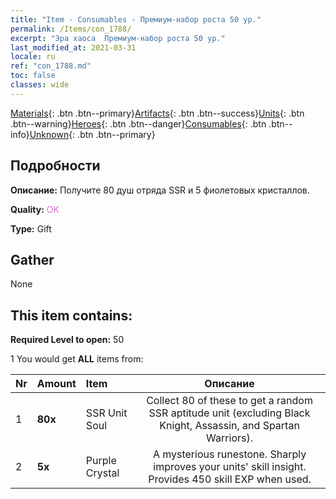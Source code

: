 ```yaml
---
title: "Item - Consumables - Премиум-набор роста 50 ур."
permalink: /Items/con_1788/
excerpt: "Эра хаоса  Премиум-набор роста 50 ур."
last_modified_at: 2021-03-31
locale: ru
ref: "con_1788.md"
toc: false
classes: wide
---
```

 [Materials](/ru/Items/){: .btn .btn--primary}[Artifacts](/ru/Items/Artifacts/){: .btn .btn--success}[Units](/ru/Items/Units/){: .btn .btn--warning}[Heroes](/ru/Items/Heroes/){: .btn .btn--danger}[Consumables](/ru/Items/Consumables/){: .btn .btn--info}[Unknown](/ru/Items/Unknown/){: .btn .btn--primary}

## Подробности
 **Описание:** Получите 80 душ отряда SSR и 5 фиолетовых кристаллов.

 **Quality:** <span style="color: #DA70D6">OK</span>

 **Type:** Gift

## Gather

  None

## This item contains:

 **Required Level to open:** 50

 1 You would get **ALL** items  from:

  | Nr | Amount |     Item    | Описание |
  |:---|:-------|:------------|:-----------:|
  | 1 |  **80x** | SSR Unit Soul | Collect 80 of these to get a random SSR aptitude unit (excluding Black Knight, Assassin, and Spartan Warriors).  | 
  | 2 |  **5x** | Purple Crystal | A mysterious runestone. Sharply improves your units' skill insight. Provides 450 skill EXP when used.  | 
